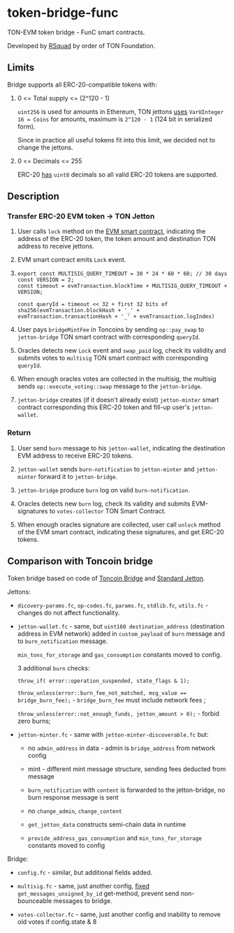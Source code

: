 # token-bridge-func

TON-EVM token bridge - FunC smart contracts.

Developed by [RSquad](https://rsquad.io/) by order of TON Foundation.

## Limits

Bridge supports all ERC-20-compatible tokens with:

1. 0 <= Total supply <= (2^120 - 1)

    `uint256` is used for amounts in Ethereum, TON jettons [uses](https://github.com/ton-blockchain/ton/blob/ba8f700e26620707f8ff14e46cc9a040a1b3f97c/crypto/block/block.tlb#L116) `VarUInteger 16 = Coins` for amounts, maximum is `2^120 - 1` (124 bit in serialized form). 

    Since in practice all useful tokens fit into this limit, we decided not to change the jettons.


2. 0 <= Decimals <= 255 

    ERC-20 [has](https://eips.ethereum.org/EIPS/eip-20) `uint8` decimals so all valid ERC-20 tokens are supported. 

## Description

### Transfer ERC-20 EVM token -> TON Jetton

1. User calls `lock` method on the [EVM smart contract](https://github.com/ton-blockchain/token-bridge-solidity), indicating the address of the ERC-20 token, the token amount and destination TON address to receive jettons.

2. EVM smart contract emits `Lock` event.

3.
    ```
    export const MULTISIG_QUERY_TIMEOUT = 30 * 24 * 60 * 60; // 30 days
    const VERSION = 2;
    const timeout = evmTransaction.blockTime + MULTISIG_QUERY_TIMEOUT + VERSION;

    const queryId = timeout << 32 + first 32 bits of sha256(evmTransaction.blockHash + '_' + evmTransaction.transactionHash + '_' + evmTransaction.logIndex)
    ```

3. User pays `bridgeMintFee` in Toncoins by sending `op::pay_swap` to `jetton-bridge` TON smart contract with corresponding `queryId`.

4. Oracles detects new `Lock` event and `swap_paid` log, check its validity and submits votes to `multisig` TON smart contract with corresponding `queryId`.

5. When enough oracles votes are collected in the multisig, the multisig sends `op::execute_voting::swap` message to the `jetton-bridge`.

6. `jetton-bridge` creates (if it doesn't already exist) `jetton-minter` smart contract corresponding this ERC-20 token and fill-up user's `jetton-wallet`.

### Return

1. User send `burn` message to his `jetton-wallet`, indicating the destination EVM address to receive ERC-20 tokens.

2. `jetton-wallet` sends `burn-notification` to `jetton-minter` and `jetton-minter` forward it to `jetton-bridge`.

3. `jetton-bridge` produce `burn` log on valid `burn-notification`.

4. Oracles detects new `burn` log, check its validity and submits EVM-signatures to `votes-collector` TON Smart Contract.

5. When enough oracles signature are collected, user call `unlock` method of the EVM smart contract, indicating these signatures, and get ERC-20 tokens.

## Comparison with Toncoin bridge

Token bridge based on code of [Toncoin Bridge](https://github.com/ton-blockchain/bridge-func/tree/81e4e0d53b288b0f07855e9d779d227e3dc1c94a) and [Standard Jetton](https://github.com/ton-blockchain/token-contract/tree/2d411595a4f25fba43997a2e140a203c140c728a).

Jettons:

* `dicovery-params.fc`, `op-codes.fc`, `params.fc`, `stdlib.fc`, `utils.fc` - changes do not affect functionality.

* `jetton-wallet.fc` - same, but `uint160 destination_address` (destination address in EVM network) added in `custom_payload` of `burn` message and to `burn_notification` message.

   `min_tons_for_storage` and `gas_consumption` constants moved to config. 

   3 additional `burn` checks:

   `throw_if( error::operation_suspended, state_flags & 1);`
  
   `throw_unless(error::burn_fee_not_matched, msg_value == bridge_burn_fee);` - `bridge_burn_fee` must include network fees ;

   `throw_unless(error::not_enough_funds, jetton_amount > 0);` - forbid zero burns;

* `jetton-minter.fc` - same with `jetton-minter-discoverable.fc` but:

    * no `admin_address` in data - admin is `bridge_address` from network config

    * mint - different mint message structure, sending fees deducted from message

    * `burn_notification` with `content` is forwarded to the jetton-bridge, no burn response message is sent

    * no `change_admin`, `change_content`

    * `get_jetton_data` constructs semi-chain data in runtime
  
    * `provide_address_gas_consumption` and `min_tons_for_storage` constants moved to config

Bridge:

* `config.fc` - similar, but additional fields added.

* `multisig.fc` - same, just another config, [fixed](https://github.com/ton-blockchain/multisig-contract) `get_messages_unsigned_by_id` get-method, prevent send non-bounceable messages to bridge. 

* `votes-collector.fc` - same, just another config and inability to remove old votes if config.state & 8 